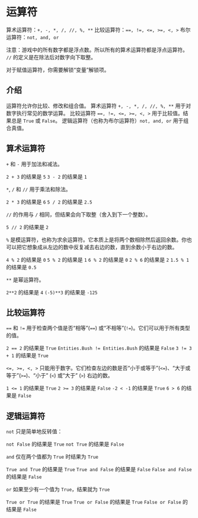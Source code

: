 # 运算符
算术运算符：`+, -, *, /, //, %, **`
比较运算符：`==, !=, <=, >=, <, >`
布尔运算符：`not, and, or`

注意：游戏中的所有数字都是浮点数。所以所有的算术运算符都是浮点运算符。
`//` 的定义是在除法后对数字向下取整。

对于赋值运算符，你需要解锁“变量”解锁项。

## 介绍
运算符允许你比较、修改和组合值。
算术运算符 `+, -, *, /, //, %, **` 用于对数字执行常见的数学运算。
比较运算符 `==, !=, <=, >=, <, >` 用于比较值。结果总是 `True` 或 `False`。
逻辑运算符（也称为布尔运算符）`not, and, or` 用于组合真值。

## 算术运算符
`+` 和 `-` 用于加法和减法。

`2 + 3` 的结果是 `5`
`3 - 2` 的结果是 `1`

`*`, `/` 和 `//` 用于乘法和除法。

`2 * 3` 的结果是 `6`
`5 / 2` 的结果是 `2.5`

`//` 的作用与 `/` 相同，但结果会向下取整（舍入到下一个整数）。

`5 // 2` 的结果是 `2`

`%` 是模运算符，也称为求余运算符。它本质上是将两个数相除然后返回余数。你也可以把它想象成从左边的数中反复减去右边的数，直到余数小于右边的数。

`4 % 2` 的结果是 `0`
`5 % 2` 的结果是 `1`
`6 % 2` 的结果是 `0`
`2 % 6` 的结果是 `2`
`1.5 % 1` 的结果是 `0.5`

`**` 是幂运算符。

`2**2` 的结果是 `4`
`(-5)**3` 的结果是 `-125`

## 比较运算符
`==` 和 `!=` 用于检查两个值是否“相等”(`==`) 或“不相等”(`!=`)。它们可以用于所有类型的值。

`2 == 2` 的结果是 `True`
`Entities.Bush != Entities.Bush` 的结果是 `False`
`3 != 3 + 1` 的结果是 `True`

`<=, >=, <, >` 只能用于数字。它们检查左边的数是否“小于或等于”(`<=`)、“大于或等于”(`>=`)、“小于” (`<`) 或“大于” (`>`) 右边的数。

`1 <= 1` 的结果是 `True`
`2 >= 3` 的结果是 `False`
`-2 < -1` 的结果是 `True`
`6 > 6` 的结果是 `False`

## 逻辑运算符
`not` 只是简单地反转值：

`not False` 的结果是 `True`
`not True` 的结果是 `False`

`and` 仅在两个值都为 `True` 时结果为 `True`

`True and True` 的结果是 `True`
`True and False` 的结果是 `False`
`False and False` 的结果是 `False`

`or` 如果至少有一个值为 `True`，结果就为 `True`

`True or True` 的结果是 `True`
`True or False` 的结果是 `True`
`False or False` 的结果是 `False`